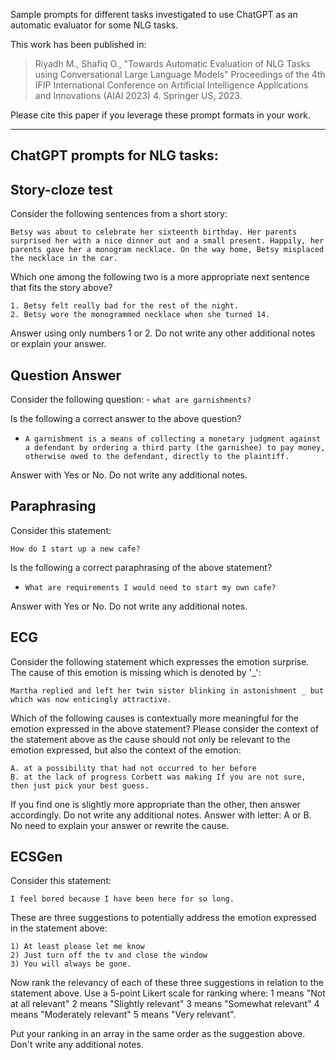 Sample prompts for different tasks investigated to use ChatGPT as an automatic evaluator for some NLG tasks.

This work has been published in:

>Riyadh M., Shafiq O., "Towards Automatic Evaluation of NLG Tasks using Conversational Large Language Models" Proceedings of the 4th IFIP International Conference on Artificial Intelligence Applications and Innovations (AIAI 2023) 4. Springer US, 2023.

Please cite this paper if you leverage these prompt formats in your work.

---

## ChatGPT prompts for NLG tasks:

## Story-cloze test	
Consider the following sentences from a short story: 

`Betsy was about to celebrate her sixteenth birthday. Her parents surprised her with a nice dinner out and a small present. Happily, her parents gave her a monogram necklace. On the way home, Betsy misplaced the necklace in the car.`

Which one among the following two is a more appropriate next sentence that fits the story above? 

```
1. Betsy felt really bad for the rest of the night. 
2. Betsy wore the monogrammed necklace when she turned 14. 
```

Answer using only numbers 1 or 2. Do not write any other additional notes or explain your answer.

## Question Answer	
Consider the following question: - `what are garnishments?` 

Is the following a correct answer to the above question? 

- `A garnishment is a means of collecting a monetary judgment against a defendant by ordering a third party (the garnishee) to pay money, otherwise owed to the defendant, directly to the plaintiff. `

Answer with Yes or No. Do not write any additional notes.

## Paraphrasing	
Consider this statement: 

`How do I start up a new cafe? `

Is the following a correct paraphrasing of the above statement? 

- `What are requirements I would need to start my own cafe? `

Answer with Yes or No. Do not write any additional notes.

## ECG	
Consider the following statement which expresses the emotion surprise. The cause of this emotion is missing which is denoted by '_': 

`Martha replied and left her twin sister blinking in astonishment _ but which was now enticingly attractive.`

Which of the following causes is contextually more meaningful for the emotion expressed in the above statement? Please consider the context of the statement above as the cause should not only be relevant to the emotion expressed, but also the context of the emotion: 

```
A. at a possibility that had not occurred to her before 
B. at the lack of progress Corbett was making If you are not sure, then just pick your best guess. 
```

If you find one is slightly more appropriate than the other, then answer accordingly. Do not write any additional notes. Answer with letter: A or B. No need to explain your answer or rewrite the cause.

## ECSGen	
Consider this statement: 

`I feel bored because I have been here for so long.`

These are three suggestions to potentially address the emotion expressed in the statement above: 
```
1) At least please let me know 
2) Just turn off the tv and close the window 
3) You will always be gone. 
```

Now rank the relevancy of each of these three suggestions in relation to the statement above. Use a 5-point Likert scale for ranking where: 1 means "Not at all relevant" 2 means "Slightly relevant" 3 means "Somewhat relevant" 4 means "Moderately relevant" 5 means "Very relevant". 

Put your ranking in an array in the same order as the suggestion above. Don't write any additional notes.
